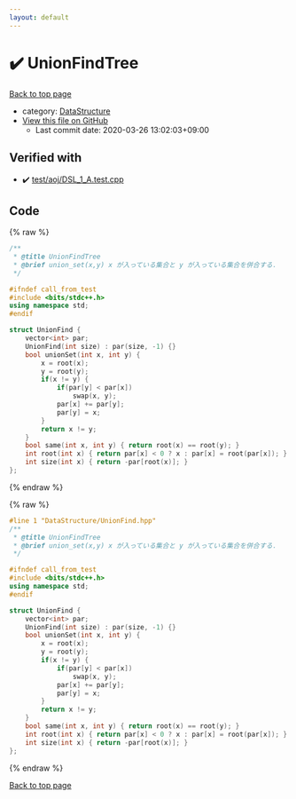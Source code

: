 ```yaml
---
layout: default
---
```


<!-- mathjax config similar to math.stackexchange -->
<script type="text/javascript" async
  src="https://cdnjs.cloudflare.com/ajax/libs/mathjax/2.7.5/MathJax.js?config=TeX-MML-AM_CHTML">
</script>
<script type="text/x-mathjax-config">
  MathJax.Hub.Config({
    TeX: { equationNumbers: { autoNumber: "AMS" }},
    tex2jax: {
      inlineMath: [ ['$','$'] ],
      processEscapes: true
    },
    "HTML-CSS": { matchFontHeight: false },
    displayAlign: "left",
    displayIndent: "2em"
  });
</script>

<script type="text/javascript" src="https://cdnjs.cloudflare.com/ajax/libs/jquery/3.4.1/jquery.min.js"></script>
<script src="https://cdn.jsdelivr.net/npm/jquery-balloon-js@1.1.2/jquery.balloon.min.js" integrity="sha256-ZEYs9VrgAeNuPvs15E39OsyOJaIkXEEt10fzxJ20+2I=" crossorigin="anonymous"></script>
<script type="text/javascript" src="../../assets/js/copy-button.js"></script>
<link rel="stylesheet" href="../../assets/css/copy-button.css" />


# :heavy_check_mark: UnionFindTree

<a href="../../index.html">Back to top page</a>

* category: <a href="../../index.html#5e248f107086635fddcead5bf28943fc">DataStructure</a>
* <a href="{{ site.github.repository_url }}/blob/master/DataStructure/UnionFind.hpp">View this file on GitHub</a>
    - Last commit date: 2020-03-26 13:02:03+09:00




## Verified with

* :heavy_check_mark: <a href="../../verify/test/aoj/DSL_1_A.test.cpp.html">test/aoj/DSL_1_A.test.cpp</a>


## Code

<a id="unbundled"></a>
{% raw %}
```cpp
/**
 * @title UnionFindTree
 * @brief union_set(x,y) x が入っている集合と y が入っている集合を併合する．
 */

#ifndef call_from_test
#include <bits/stdc++.h>
using namespace std;
#endif

struct UnionFind {
    vector<int> par;
    UnionFind(int size) : par(size, -1) {}
    bool unionSet(int x, int y) {
        x = root(x);
        y = root(y);
        if(x != y) {
            if(par[y] < par[x])
                swap(x, y);
            par[x] += par[y];
            par[y] = x;
        }
        return x != y;
    }
    bool same(int x, int y) { return root(x) == root(y); }
    int root(int x) { return par[x] < 0 ? x : par[x] = root(par[x]); }
    int size(int x) { return -par[root(x)]; }
};
```
{% endraw %}

<a id="bundled"></a>
{% raw %}
```cpp
#line 1 "DataStructure/UnionFind.hpp"
/**
 * @title UnionFindTree
 * @brief union_set(x,y) x が入っている集合と y が入っている集合を併合する．
 */

#ifndef call_from_test
#include <bits/stdc++.h>
using namespace std;
#endif

struct UnionFind {
    vector<int> par;
    UnionFind(int size) : par(size, -1) {}
    bool unionSet(int x, int y) {
        x = root(x);
        y = root(y);
        if(x != y) {
            if(par[y] < par[x])
                swap(x, y);
            par[x] += par[y];
            par[y] = x;
        }
        return x != y;
    }
    bool same(int x, int y) { return root(x) == root(y); }
    int root(int x) { return par[x] < 0 ? x : par[x] = root(par[x]); }
    int size(int x) { return -par[root(x)]; }
};

```
{% endraw %}

<a href="../../index.html">Back to top page</a>

